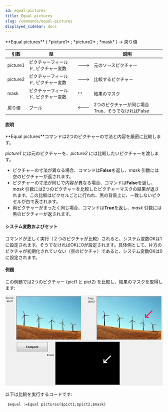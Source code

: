```yaml
---
id: equal-pictures
title: Equal pictures
slug: /commands/equal-pictures
displayed_sidebar: docs
---
```


<!--REF #_command_.Equal pictures.Syntax-->**Equal pictures** ( *picture1* ; *picture2* ; *mask* ) -> 戻り値<!-- END REF-->
<!--REF #_command_.Equal pictures.Params-->
| 引数 | 型 |  | 説明 |
| --- | --- | --- | --- |
| picture1 | ピクチャーフィールド, ピクチャー変数 | &#x1F852; | 元のソースピクチャー |
| picture2 | ピクチャーフィールド, ピクチャー変数 | &#x1F852; | 比較するピクチャー |
| mask | ピクチャーフィールド, ピクチャー変数 | &#x1F858; | 結果のマスク |
| 戻り値 | ブール | &#x1F850; | 2つのピクチャーが同じ場合True、そうでなければFalse |

<!-- END REF-->

#### 説明 

<!--REF #_command_.Equal pictures.Summary-->**Equal pictures**コマンドは2つのピクチャーの寸法と内容を厳密に比較します。<!-- END REF-->

*picture1* には元のピクチャーを、*picture2* には比較したいピクチャーを渡します。 

* ピクチャーの寸法が異なる場合、コマンドは**False**を返し、*mask* 引数には空のピクチャーが返されます。
* ピクチャーの寸法が同じで内容が異なる場合、コマンドは**False**を返し、*mask* 引数には2つのピクチャーを比較したピクチャーマスクの結果が返されます。この比較はピクセルごとに行われ、黒の背景上に、一致しないピクセルが白で表されます。
* 両ピクチャーがまったく同じ場合、コマンドは**True**を返し、*mask* 引数には黒のピクチャーが返されます。

#### システム変数およびセット 

コマンドが正しく実行（２つのピクチャが比較）されると、システム変数OKは1に設定されます。そうでなければOKに0が設定されます。具体例として、片方のピクチャが初期化されていない（空のピクチャ）であると、システム変数OKは0に設定されます。

#### 例題 

この例題では2つのピクチャー (pict1 と pict2) を比較し、結果のマスクを取得します:

![](../assets/en/commands/pict847365.fr.png)

以下は比較を実行するコードです:

```4d
 $equal :=Equal pictures($pict1;$pict2;$mask)
```
